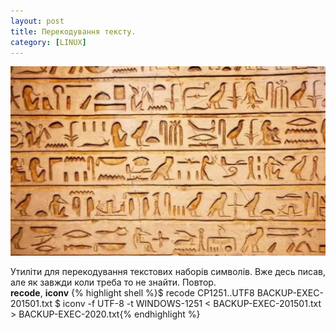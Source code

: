 ```yaml
---
layout: post
title: Перекодування тексту.
category: [LINUX]
---
```


![trash logo](/assets/media/cracozyabli.webp?style=head)  

Утиліти для перекодування текстових наборів символів. Вже десь писав, але як завжди коли треба то не знайти. Повтор.<!--more-->  
**recode**, **iconv**
{% highlight shell %}$ recode CP1251..UTF8 BACKUP-EXEC-201501.txt
$ iconv -f UTF-8 -t WINDOWS-1251 < BACKUP-EXEC-201501.txt > BACKUP-EXEC-2020.txt{% endhighlight %}

